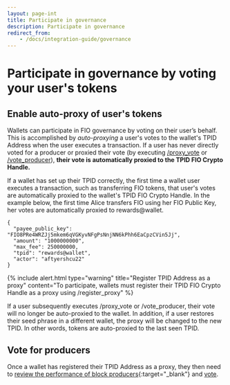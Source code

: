 ```yaml
---
layout: page-int
title: Participate in governance
description: Participate in governance
redirect_from:
    - /docs/integration-guide/governance
---
```

# Participate in governance by voting your user's tokens

## Enable auto-proxy of user's tokens

Wallets can participate in FIO governance by voting on their user’s behalf. This is accomplished by *auto-proxying* a user's votes to the wallet's TPID Address when the user executes a transaction. If a user has never directly voted for a producer or proxied their vote (by executing [/proxy_vote]({{site.baseurl}}/pages/api/fio-api/#options-voteproxy) or [/vote_producer]({{site.baseurl}}/pages/api/fio-api/#options-voteproducer)), **their vote is automatically proxied to the TPID FIO Crypto Handle.**

If a wallet has set up their TPID correctly, the first time a wallet user executes a transaction, such as transferring FIO tokens, that user's votes are automatically proxied to the wallet's TPID FIO Crypto Handle. In the example below, the first time Alice transfers FIO using her FIO Public Key, her votes are automatically proxied to rewards@wallet.

```
{
  "payee_public_key": "FIO8PRe4WRZJj5mkem6qVGKyvNFgPsNnjNN6kPhh6EaCpzCVin5Jj",
  "amount": "1000000000",
  "max_fee": 250000000,
  "tpid": "rewards@wallet",
  "actor": "aftyershcu22"
}
```

{% include alert.html type="warning" title="Register TPID Address as a proxy" content="To participate, wallets must register their TPID FIO Crypto Handle as a proxy using /register_proxy" %}

If a user subsequently executes /proxy_vote or /vote_producer, their vote will no longer be auto-proxied to the wallet. In addition, if a user restores their seed phrase in a different wallet, the proxy will be changed to the new TPID. In other words, tokens are auto-proxied to the last seen TPID.

## Vote for producers

Once a wallet has registered their TPID Address as a proxy, they then need to [review the performance of block producers](https://snap.blockpane.com/proxy.html){:target="_blank"} and [vote]({{site.baseurl}}/docs/fio-protocol/voting).